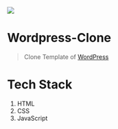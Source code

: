 ![](https://images.app.goo.gl/bFGEdomMvt6QsAT47)
# Wordpress-Clone
> Clone Template of [WordPress](https://wordpress.com/)
# Tech Stack
1. HTML
2. CSS
3. JavaScript
